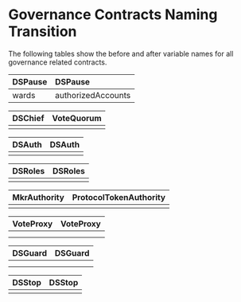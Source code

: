 # Governance Contracts Naming Transition

The following tables show the before and after variable names for all governance related contracts.

| DSPause | DSPause |
| :--- | :--- |
| wards | authorizedAccounts |

| DSChief | VoteQuorum |
| :--- | :--- |
|  |  |

| DSAuth | DSAuth |
| :--- | :--- |
|  |  |

| DSRoles | DSRoles |
| :--- | :--- |
|  |  |

| MkrAuthority | ProtocolTokenAuthority |
| :--- | :--- |
|  |  |

| VoteProxy | VoteProxy |
| :--- | :--- |
|  |  |
|  |  |

| DSGuard | DSGuard |
| :--- | :--- |
|  |  |
|  |  |

| DSStop | DSStop |
| :--- | :--- |
|  |  |

